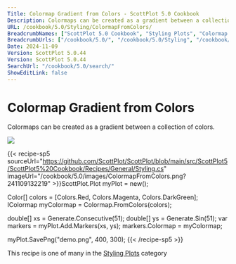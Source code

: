 ```yaml
---
Title: Colormap Gradient from Colors - ScottPlot 5.0 Cookbook
Description: Colormaps can be created as a gradient between a collection of colors.
URL: /cookbook/5.0/Styling/ColormapFromColors/
BreadcrumbNames: ["ScottPlot 5.0 Cookbook", "Styling Plots", "Colormap Gradient from Colors"]
BreadcrumbUrls: ["/cookbook/5.0/", "/cookbook/5.0/Styling", "/cookbook/5.0/Styling/ColormapFromColors"]
Date: 2024-11-09
Version: ScottPlot 5.0.44
Version: ScottPlot 5.0.44
SearchUrl: "/cookbook/5.0/search/"
ShowEditLink: false
---
```



<div class='d-flex align-items-center mt-5'>
<h1 class='me-2 text-dark my-0 border-0'>Colormap Gradient from Colors</h1>
</div>

Colormaps can be created as a gradient between a collection of colors.

[![](/cookbook/5.0/images/ColormapFromColors.png?241109132219)](/cookbook/5.0/images/ColormapFromColors.png?241109132219)

{{< recipe-sp5 sourceUrl="https://github.com/ScottPlot/ScottPlot/blob/main/src/ScottPlot5/ScottPlot5%20Cookbook/Recipes/General/Styling.cs" imageUrl="/cookbook/5.0/images/ColormapFromColors.png?241109132219" >}}ScottPlot.Plot myPlot = new();

Color[] colors = [Colors.Red, Colors.Magenta, Colors.DarkGreen];
IColormap myColormap = Colormap.FromColors(colors);

double[] xs = Generate.Consecutive(51);
double[] ys = Generate.Sin(51);
var markers = myPlot.Add.Markers(xs, ys);
markers.Colormap = myColormap;

myPlot.SavePng("demo.png", 400, 300);
{{< /recipe-sp5 >}}

<div class='my-5 text-center'>This recipe is one of many in the <a href='/cookbook/5.0/Styling'>Styling Plots</a> category</div>


